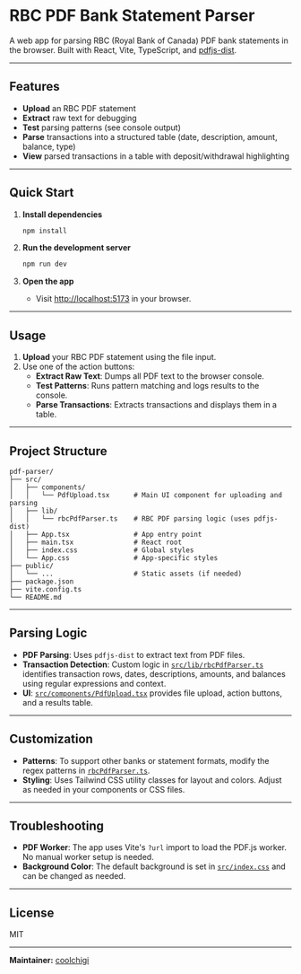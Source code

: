# RBC PDF Bank Statement Parser

A web app for parsing RBC (Royal Bank of Canada) PDF bank statements in the browser. Built with React, Vite, TypeScript, and [pdfjs-dist](https://www.npmjs.com/package/pdfjs-dist).

---

## Features

- **Upload** an RBC PDF statement
- **Extract** raw text for debugging
- **Test** parsing patterns (see console output)
- **Parse** transactions into a structured table (date, description, amount, balance, type)
- **View** parsed transactions in a table with deposit/withdrawal highlighting

---

## Quick Start

1. **Install dependencies**
	```sh
	npm install
	```

2. **Run the development server**
	```sh
	npm run dev
	```

3. **Open the app**
	- Visit [http://localhost:5173](http://localhost:5173) in your browser.

---

## Usage

1. **Upload** your RBC PDF statement using the file input.
2. Use one of the action buttons:
	- **Extract Raw Text**: Dumps all PDF text to the browser console.
	- **Test Patterns**: Runs pattern matching and logs results to the console.
	- **Parse Transactions**: Extracts transactions and displays them in a table.

---

## Project Structure

```
pdf-parser/
├── src/
│   ├── components/
│   │   └── PdfUpload.tsx      # Main UI component for uploading and parsing
│   ├── lib/
│   │   └── rbcPdfParser.ts    # RBC PDF parsing logic (uses pdfjs-dist)
│   ├── App.tsx                # App entry point
│   ├── main.tsx               # React root
│   ├── index.css              # Global styles
│   └── App.css                # App-specific styles
├── public/
│   └── ...                    # Static assets (if needed)
├── package.json
├── vite.config.ts
└── README.md
```

---

## Parsing Logic

- **PDF Parsing**: Uses `pdfjs-dist` to extract text from PDF files.
- **Transaction Detection**: Custom logic in [`src/lib/rbcPdfParser.ts`](src/lib/rbcPdfParser.ts) identifies transaction rows, dates, descriptions, amounts, and balances using regular expressions and context.
- **UI**: [`src/components/PdfUpload.tsx`](src/components/PdfUpload.tsx) provides file upload, action buttons, and a results table.

---

## Customization

- **Patterns**: To support other banks or statement formats, modify the regex patterns in [`rbcPdfParser.ts`](src/lib/rbcPdfParser.ts).
- **Styling**: Uses Tailwind CSS utility classes for layout and colors. Adjust as needed in your components or CSS files.

---

## Troubleshooting

- **PDF Worker**: The app uses Vite's `?url` import to load the PDF.js worker. No manual worker setup is needed.
- **Background Color**: The default background is set in [`src/index.css`](src/index.css) and can be changed as needed.

---

## License

MIT

---

**Maintainer:** [coolchigi](https://github.com/coolchigi)